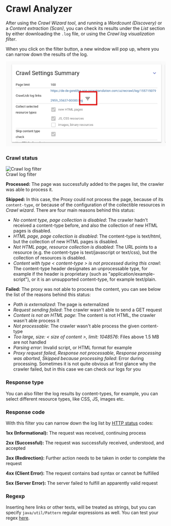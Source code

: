 Crawl Analyzer
==============

After using the _Crawl Wizard tool_, and running a _Wordcount (Discovery)_ or a _Content extraction (Scan)_, you can check its results under the _List_ section by either downloading the `.log` file, or using the _Crawl log visualization filter_.

When you click on the filter button, a new window will pop up, where you can narrow down the results of the log.

![Open crawl log filter](/img/dashboard2/open_crawl_log_filter.png)

### Crawl status

<img src="../_images/crawl_log_filter.png" alt="Crawl log filter">
<br/>
Crawl log filter

**Processed:** The page was successfully added to the pages list, the crawler was able to process it.

**Skipped:** In this case, the Proxy could not process the page, because of its `content-type`, or because of the configuration of the collectible resources in _Crawl wizard_. There are four main reasons behind this status:

- _No content type, page collection is disabled_: The crawler hadn't received a content-type before, and also the collection of new HTML pages is disabled.
- _HTML page, page collection is disabled_: The content-type is text/html, but the collection of new HTML pages is disabled.
- _Not HTML page, resource collection is disabled_: The URL points to a resource (e.g. the content-type is text/javascript or text/css), but the collection of resources is disabled.
- _Content with type < content-type > is not processed during this crawl_: The content-type header designates an unprocessable type, for example if the header is proprietary (such as "application/example-script"), or it is an unsupported content-type, for example text/plain.

**Failed:** The proxy was not able to process the content, you can see below the list of the reasons behind this status:

- _Path is externalized_: The page is externalized
- _Request sending failed_: The crawler wasn't able to send a GET request
- _Content is not an HTML page_: The content is not HTML, the crawler wasn't able process it
- _Not processable_: The crawler wasn't able process the given content-type
- _Too large, size: < size of content >, limit: 1048576_: Files above 1.5 MB are not handled
- _Parsing error_: Invalid script, or HTML format for example
- _Proxy request failed_, _Response not processable_, _Response processing was aborted_,  _Skipped because processing failed_: Error during processing. Sometimes it is not quite obvious at first glance why the crawler failed, but in this case we can check our logs for you


### Response type

You can also filter the log results by content-types, for example, you can select different resource types, like CSS, JS, images etc.


### Response code

With this filter you can narrow down the log list by [HTTP status](https://en.wikipedia.org/wiki/List_of_HTTP_status_codes) codes:

**1xx (Informational):** The request was received, continuing process

**2xx (Successful):** The request was successfully received, understood, and accepted

**3xx (Redirection):** Further action needs to be taken in order to complete the request

**4xx (Client Error):** The request contains bad syntax or cannot be fulfilled

**5xx (Server Error):** The server failed to fulfill an apparently valid request  


### Regexp

Inserting here links or other texts, will be treated as strings, but you can specify `java/util/Pattern` regular expressions as well.
You can test your regex [here](http://www.regexplanet.com/advanced/java/index.html).
